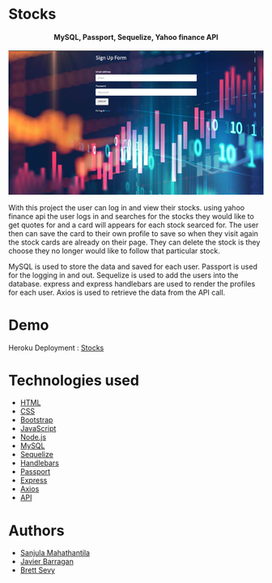 # Stocks
<h4 align="center">MySQL, Passport, Sequelize, Yahoo finance API</h4>

![Stocks](assets/stocks.png)

With this project the user can log in and view their stocks. using yahoo finance api the user logs in and searches for the stocks they would like to get quotes for and a card will appears for each stock searced for. The user then can save the card to their own profile to save so when they visit again the stock cards are already on their page. They can delete the stock is they choose they no longer would like to follow that particular stock.

MySQL is used to store the data and saved for each user.
Passport is used for the logging in and out.
Sequelize is used to add the users into the database.
express and express handlebars are used to render the profiles for each user.
Axios is used to retrieve the data from the API call.

# Demo

Heroku Deployment : [Stocks](https://project2-umesh-brett-javier-sa.herokuapp.com/)

# Technologies used

- [HTML](https://developer.mozilla.org/en-US/docs/Web/HTML)
- [CSS](https://developer.mozilla.org/en-US/docs/Web/CSS)
- [Bootstrap](https://getbootstrap.com/)
- [JavaScript](https://developer.mozilla.org/en-US/docs/Web/JavaScript)
- [Node.js](https://nodejs.org/en/)<br>
- [MySQL](https://www.mysql.com/)
- [Sequelize](https://sequelize.org/)
- [Handlebars](https://www.npmjs.com/package/handlebars)
- [Passport](http://www.passportjs.org/)
- [Express](https://www.npmjs.com/package/express)
- [Axios](https://www.npmjs.com/package/axios)
- [API](https://rapidapi.com/apidojo/api/yahoo-finance1)

# Authors

- [Sanjula Mahathantila](https://github.com/Sanjula8)
- [Javier Barragan](https://github.com/javyb92)
- [Brett Sevy](https://github.com/BrettSevy)


